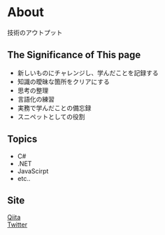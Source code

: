 # About
技術のアウトプット<br>

## The Significance of This page
- 新しいものにチャレンジし、学んだことを記録する
- 知識の曖昧な箇所をクリアにする
- 思考の整理
- 言語化の練習
- 実務で学んだことの備忘録
- スニペットとしての役割

## Topics
* C#
* .NET
* JavaScirpt
* etc..

## Site
[Qiita](https://qiita.com/te-k)<br>
[Twitter](https://twitter.com/te_tsk)
